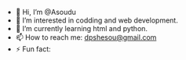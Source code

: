 - 👋 Hi, I’m @Asoudu
- 👀 I’m interested in codding and web development.
- 🌱 I’m currently learning html and python.
- 📫 How to reach me: dpshesou@gmail.com
- ⚡ Fun fact:

<!---
Asoudu/Asoudu is a ✨ special ✨ repository because its `README.md` (this file) appears on your GitHub profile.
You can click the Preview link to take a look at your changes.
--->
